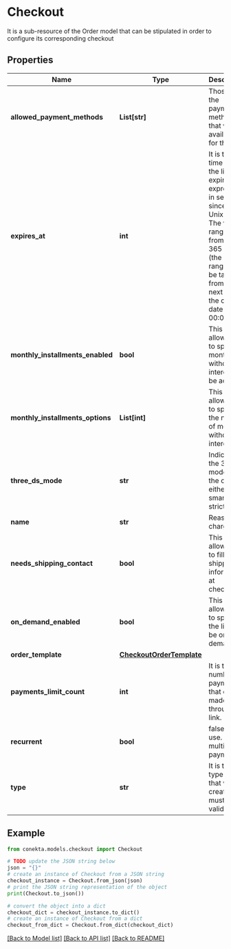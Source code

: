 # Checkout

It is a sub-resource of the Order model that can be stipulated in order to configure its corresponding checkout

## Properties

Name | Type | Description | Notes
------------ | ------------- | ------------- | -------------
**allowed_payment_methods** | **List[str]** | Those are the payment methods that will be available for the link | 
**expires_at** | **int** | It is the time when the link will expire. It is expressed in seconds since the Unix epoch. The valid range is from 2 to 365 days (the valid range will be taken from the next day of the creation date at 00:01 hrs)  | 
**monthly_installments_enabled** | **bool** | This flag allows you to specify if months without interest will be active. | [optional] 
**monthly_installments_options** | **List[int]** | This field allows you to specify the number of months without interest. | [optional] 
**three_ds_mode** | **str** | Indicates the 3DS2 mode for the order, either smart or strict. | [optional] 
**name** | **str** | Reason for charge | 
**needs_shipping_contact** | **bool** | This flag allows you to fill in the shipping information at checkout. | [optional] 
**on_demand_enabled** | **bool** | This flag allows you to specify if the link will be on demand. | [optional] 
**order_template** | [**CheckoutOrderTemplate**](CheckoutOrderTemplate.md) |  | 
**payments_limit_count** | **int** | It is the number of payments that can be made through the link. | [optional] 
**recurrent** | **bool** | false: single use. true: multiple payments | 
**type** | **str** | It is the type of link that will be created. It must be a valid type. | 

## Example

```python
from conekta.models.checkout import Checkout

# TODO update the JSON string below
json = "{}"
# create an instance of Checkout from a JSON string
checkout_instance = Checkout.from_json(json)
# print the JSON string representation of the object
print(Checkout.to_json())

# convert the object into a dict
checkout_dict = checkout_instance.to_dict()
# create an instance of Checkout from a dict
checkout_from_dict = Checkout.from_dict(checkout_dict)
```
[[Back to Model list]](../README.md#documentation-for-models) [[Back to API list]](../README.md#documentation-for-api-endpoints) [[Back to README]](../README.md)


